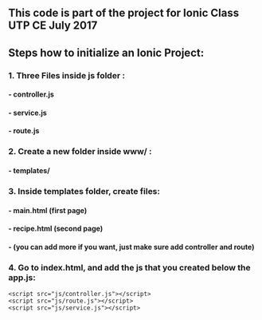 ## This code is part of the project for Ionic Class UTP CE July 2017

## Steps how to initialize an Ionic Project:

### 1. Three Files inside js folder :
####  - controller.js
####  - service.js
####  - route.js

### 2. Create a new folder inside www/ :
####  - templates/

### 3. Inside templates folder, create files:
####  - main.html (first page)
####  - recipe.html (second page)
####  - (you can add more if you want, just make sure add controller and route)

### 4. Go to index.html, and add the js that you created below the app.js:
    <script src="js/controller.js"></script>
    <script src="js/route.js"></script>
    <script src="js/service.js"></script>




